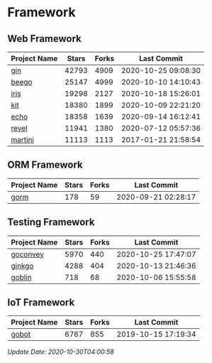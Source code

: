 # Framework

## Web Framework
| Project Name | Stars | Forks | Last Commit |
| ------------ | ----- | ----- | ----------- |
| [gin](https://github.com/gin-gonic/gin) | 42793 | 4909 | 2020-10-25 09:08:30 |
| [beego](https://github.com/astaxie/beego) | 25147 | 4999 | 2020-10-10 14:10:43 |
| [iris](https://github.com/kataras/iris) | 19298 | 2127 | 2020-10-18 15:26:01 |
| [kit](https://github.com/go-kit/kit) | 18380 | 1899 | 2020-10-09 22:21:20 |
| [echo](https://github.com/labstack/echo) | 18358 | 1639 | 2020-09-14 16:12:41 |
| [revel](https://github.com/revel/revel) | 11941 | 1380 | 2020-07-12 05:57:36 |
| [martini](https://github.com/go-martini/martini) | 11113 | 1113 | 2017-01-21 21:58:54 |

## ORM Framework
| Project Name | Stars | Forks | Last Commit |
| ------------ | ----- | ----- | ----------- |
| [gorm](https://github.com/jinzhu/gorm) | 178 | 59 | 2020-09-21 02:28:17 |

## Testing Framework
| Project Name | Stars | Forks | Last Commit |
| ------------ | ----- | ----- | ----------- |
| [goconvey](https://github.com/smartystreets/goconvey) | 5970 | 440 | 2020-10-25 17:47:07 |
| [ginkgo](https://github.com/onsi/ginkgo) | 4288 | 404 | 2020-10-13 21:46:36 |
| [goblin](https://github.com/franela/goblin) | 718 | 68 | 2020-10-06 15:55:58 |

## IoT Framework
| Project Name | Stars | Forks | Last Commit |
| ------------ | ----- | ----- | ----------- |
| [gobot](https://github.com/hybridgroup/gobot) | 6767 | 855 | 2019-10-15 17:19:34 |

*Update Date: 2020-10-30T04:00:58*
